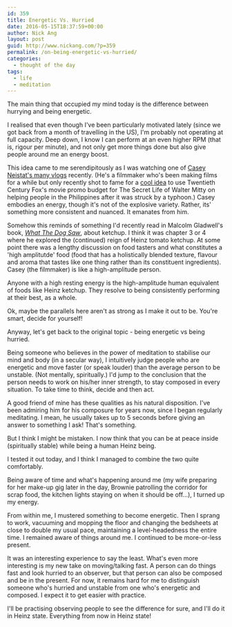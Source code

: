 ```yaml
---
id: 359
title: Energetic Vs. Hurried
date: 2016-05-15T18:37:59+00:00
author: Nick Ang
layout: post
guid: http://www.nickang.com/?p=359
permalink: /on-being-energetic-vs-hurried/
categories:
  - thought of the day
tags:
  - life
  - meditation
---
```

The main thing that occupied my mind today is the difference between hurrying and being energetic.

I realised that even though I've been particularly motivated lately (since we got back from a month of travelling in the US), I'm probably not operating at full capacity. Deep down, I know I can perform at an even higher RPM (that is, rigour per minute), and not only get more things done but also give people around me an energy boost.

This idea came to me serendipitously as I was watching one of <a href="https://www.youtube.com/user/caseyneistat" target="_blank">Casey Neistat's many vlogs</a> recently. (He's a filmmaker who's been making films for a while but only recently shot to fame for a <a href="https://www.youtube.com/watch?v=jU7rhVub0rU" target="_blank">cool idea</a> to use Twentieth Century Fox's movie promo budget for The Secret Life of Walter Mitty on helping people in the Philippines after it was struck by a typhoon.) Casey embodies an energy, though it's not of the explosive variety. Rather, its' something more consistent and nuanced. It emanates from him.

Somehow this reminds of something I'd recently read in Malcolm Gladwell's book, <em><a href="http://amzn.to/1Tc3az2" target="_blank">What The Dog Saw</a></em>, about ketchup. I think it was chapter 3 or 4 where he explored the (continued) reign of Heinz tomato ketchup. At some point there was a lengthy discussion on food tasters and what constitutes a 'high amplitutde' food (food that has a holistically blended texture, flavour and aroma that tastes like one thing rather than its constituent ingredients). Casey (the filmmaker) is like a high-amplitude person.

Anyone with a high resting energy is the high-amplitude human equivalent of foods like Heinz ketchup. They resolve to being consistently performing at their best, as a whole.

Ok, maybe the parallels here aren't as strong as I make it out to be. You're smart, decide for yourself!

Anyway, let's get back to the original topic - being energetic vs being hurried.

Being someone who believes in the power of meditation to stabilise our mind and body (in a secular way), I intuitively judge people who are energetic and move faster (or speak louder) than the average person to be unstable. (Not mentally, spiritually.) I'd jump to the conclusion that the person needs to work on his/her inner strength, to stay composed in every situation. To take time to think, decide and then act.

A good friend of mine has these qualities as his natural disposition. I've been admiring him for his composure for years now, since I began regularly meditating. I mean, he usually takes up to 5 seconds before giving an answer to something I ask! That's something.

But I think I might be mistaken. I now think that you can be at peace inside (spiritually stable) while being a human Heinz being.

I tested it out today, and I think I managed to combine the two quite comfortably.

Being aware of time and what's happening around me (my wife preparing for her make-up gig later in the day, Brownie patrolling the corridor for scrap food, the kitchen lights staying on when it should be off...), I turned up my energy.

From within me, I mustered something to become energetic. Then I sprang to work, vacuuming and mopping the floor and changing the bedsheets at close to double my usual pace, maintaining a level-headedness the entire time. I remained aware of things around me. I continued to be more-or-less present.

It was an interesting experience to say the least. What's even more interesting is my new take on moving/talking fast. A person can do things fast and look hurried to an observer, but that person can also be composed and be in the present. For now, it remains hard for me to distinguish someone who's hurried and unstable from one who's energetic and composed. I expect it to get easier with practice.

I'll be practising observing people to see the difference for sure, and I'll do it in Heinz state. Everything from now in Heinz state!